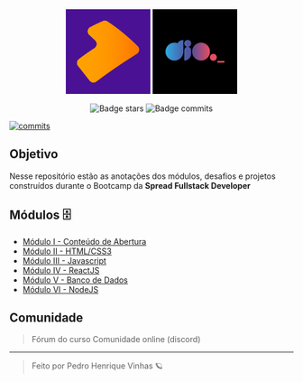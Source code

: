 <div align=center>
    <img width=150px src="./assets/spread-logo.png" alt="Logo da Spread">
    <img width=150px src="./assets/dio-logo.jpg" alt="Logo da Digital Inovation One">
</div>

<p align=center>
    <img src="https://img.shields.io/github/stars/pedrovinhas/estudos?label= ⭐ stars&message=MIT&color=4A1194&labelColor=ff7f00" alt="Badge stars">
    <img src="https://shields.io/badge/commits-23-ff7f00&?logo=github&logoColor=black&style=flat?&color=4A1194&labelColor=ff7f00&" alt="Badge commits">
</p>

[![commits](https://badgen.net/github/commits/Pedrovinhas/estudos/master)](https://github.com/Pedrovinhas/estudos/commits/master?icon=git&color=f1f1f1)


## Objetivo

Nesse repositório estão as anotações dos módulos, desafios e projetos construídos durante o Bootcamp da
**Spread Fullstack Developer**


## Módulos 🗄

- [Módulo I - Conteúdo de Abertura](/Modulo-I-Conteudo-de-Abertura/)
- [Módulo II - HTML/CSS3](/Modulo-II-HTML-CSS3/)
- [Módulo III - Javascript](/Modulo-III-Javascript/)
- [Módulo IV - ReactJS](/Modulo-IV-ReactJS/)
- [Módulo V - Banco de Dados](/Modulo-V-Banco-de-Dados/)
- [Módulo VI - NodeJS](/Modulo-VI-NodeJS/)

## Comunidade
> Fórum do curso
> Comunidade online (discord)

--- 
<blockquote> Feito por Pedro Henrique Vinhas 🪐 </blockquote>
